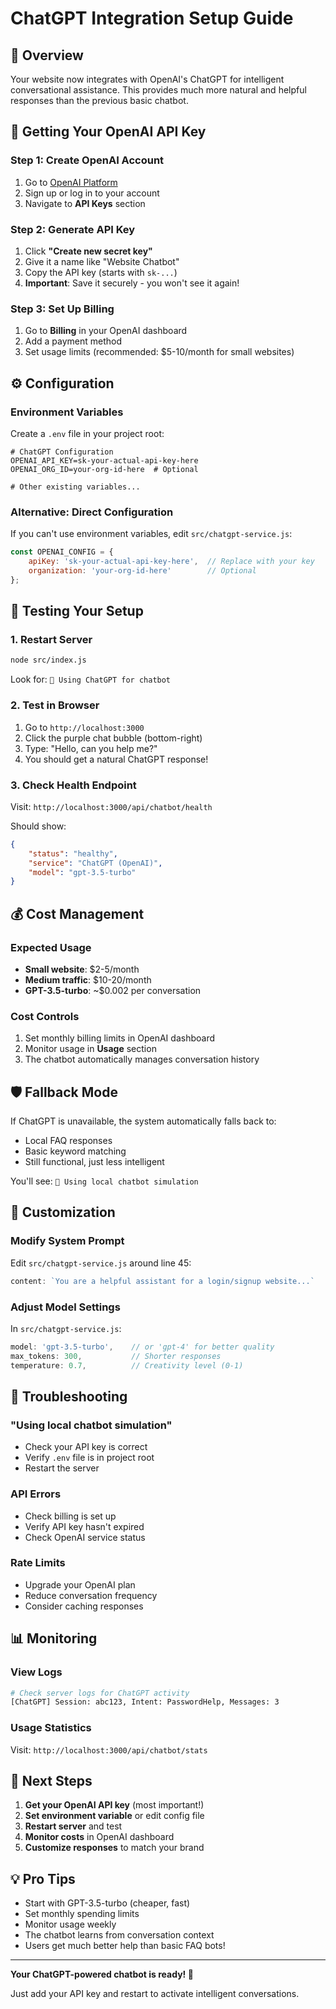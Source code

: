 # ChatGPT Integration Setup Guide

## 🤖 Overview
Your website now integrates with OpenAI's ChatGPT for intelligent conversational assistance. This provides much more natural and helpful responses than the previous basic chatbot.

## 🔑 Getting Your OpenAI API Key

### Step 1: Create OpenAI Account
1. Go to [OpenAI Platform](https://platform.openai.com)
2. Sign up or log in to your account
3. Navigate to **API Keys** section

### Step 2: Generate API Key
1. Click **"Create new secret key"**
2. Give it a name like "Website Chatbot"
3. Copy the API key (starts with `sk-...`)
4. **Important**: Save it securely - you won't see it again!

### Step 3: Set Up Billing
1. Go to **Billing** in your OpenAI dashboard
2. Add a payment method
3. Set usage limits (recommended: $5-10/month for small websites)

## ⚙️ Configuration

### Environment Variables
Create a `.env` file in your project root:

```env
# ChatGPT Configuration
OPENAI_API_KEY=sk-your-actual-api-key-here
OPENAI_ORG_ID=your-org-id-here  # Optional

# Other existing variables...
```

### Alternative: Direct Configuration
If you can't use environment variables, edit `src/chatgpt-service.js`:

```javascript
const OPENAI_CONFIG = {
    apiKey: 'sk-your-actual-api-key-here',  // Replace with your key
    organization: 'your-org-id-here'        // Optional
};
```

## 🚀 Testing Your Setup

### 1. Restart Server
```bash
node src/index.js
```

Look for: `🤖 Using ChatGPT for chatbot`

### 2. Test in Browser
1. Go to `http://localhost:3000`
2. Click the purple chat bubble (bottom-right)
3. Type: "Hello, can you help me?"
4. You should get a natural ChatGPT response!

### 3. Check Health Endpoint
Visit: `http://localhost:3000/api/chatbot/health`

Should show:
```json
{
    "status": "healthy",
    "service": "ChatGPT (OpenAI)",
    "model": "gpt-3.5-turbo"
}
```

## 💰 Cost Management

### Expected Usage
- **Small website**: $2-5/month
- **Medium traffic**: $10-20/month
- **GPT-3.5-turbo**: ~$0.002 per conversation

### Cost Controls
1. Set monthly billing limits in OpenAI dashboard
2. Monitor usage in **Usage** section
3. The chatbot automatically manages conversation history

## 🛡️ Fallback Mode

If ChatGPT is unavailable, the system automatically falls back to:
- Local FAQ responses
- Basic keyword matching
- Still functional, just less intelligent

You'll see: `💬 Using local chatbot simulation`

## 🔧 Customization

### Modify System Prompt
Edit `src/chatgpt-service.js` around line 45:

```javascript
content: `You are a helpful assistant for a login/signup website...`
```

### Adjust Model Settings
In `src/chatgpt-service.js`:

```javascript
model: 'gpt-3.5-turbo',    // or 'gpt-4' for better quality
max_tokens: 300,           // Shorter responses
temperature: 0.7,          // Creativity level (0-1)
```

## 🐛 Troubleshooting

### "Using local chatbot simulation"
- Check your API key is correct
- Verify `.env` file is in project root
- Restart the server

### API Errors
- Check billing is set up
- Verify API key hasn't expired
- Check OpenAI service status

### Rate Limits
- Upgrade your OpenAI plan
- Reduce conversation frequency
- Consider caching responses

## 📊 Monitoring

### View Logs
```bash
# Check server logs for ChatGPT activity
[ChatGPT] Session: abc123, Intent: PasswordHelp, Messages: 3
```

### Usage Statistics
Visit: `http://localhost:3000/api/chatbot/stats`

## 🎯 Next Steps

1. **Get your OpenAI API key** (most important!)
2. **Set environment variable** or edit config file
3. **Restart server** and test
4. **Monitor costs** in OpenAI dashboard
5. **Customize responses** to match your brand

## 💡 Pro Tips

- Start with GPT-3.5-turbo (cheaper, fast)
- Set monthly spending limits
- Monitor usage weekly
- The chatbot learns from conversation context
- Users get much better help than basic FAQ bots!

---

**Your ChatGPT-powered chatbot is ready! 🎉**

Just add your API key and restart to activate intelligent conversations.
